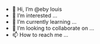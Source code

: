 - 👋 Hi, I’m @eby louis
- 👀 I’m interested   ...
- 🌱 I’m currently learning ...
- 💞️ I’m looking to collaborate on ...
- 📫 How to reach me ...

<!---
ebylouis1987/ebylouis1987 is a ✨ special ✨ repository because its `README.md` (this file) appears on your GitHub profile.
You can click the Preview link to take a look at your changes.
--->
